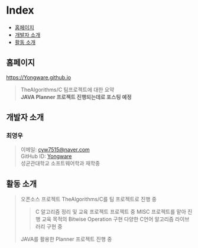# Index
 * [홈페이지](#HOME_PAGE)
 * [개발자 소개](#Members)
 * [활동 소개](#about_doing)

## <div id = "HOME_PAGE">홈페이지</div>
https://Yongware.github.io
> TheAlgorithms/C 팀프로젝트에 대한 요약<br>
> **JAVA Planner 프로젝트 진행되는데로 포스팅 예정**<br>

## <div id = "Members">개발자 소개</div>
### 최영우
> 이메일: cyw7515@naver.com<br>
> GitHub ID: [Yongware](https://github.com/yongware)<br>
> 성균관대학교 소프트웨어학과 재학중<br>

## <div id = "about_doing">활동 소개</div>
> 오픈소스 프로젝트 TheAlgorithms/C를 팀 프로젝트로 진행 중
> > C 알고리즘 정리 및 교육 프로젝트
> > 프로젝트 중 MISC 프로젝트를 맡아 진행
> > 교육 목적의 Bitwise Operation 구현
> > 다양한 C언어 알고리즘 라이브러리 구현 중
> 
> JAVA를 활용한 Planner 프로젝트 진행 중
